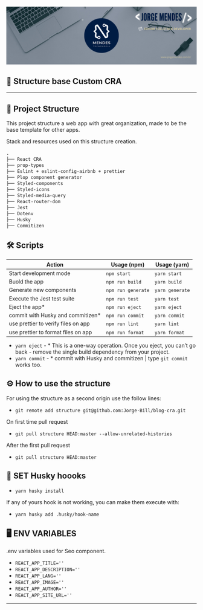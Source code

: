 <p align="center">
  <a href="https://jorgemendes.com.br/">
    <img src="https://raw.githubusercontent.com/Jorge-Bill/Jorge-Bill/master/assets/jorge.png">
  </a>
</p>

## 👾 Structure base Custom CRA

---

## 🚀 Project Structure

This project structure a web app with great organization, made to be the base template for other apps.

Stack and resources used on this structure creation.

    .
    ├── React CRA
    ├── prop-types
    ├── Eslint + eslint-config-airbnb + prettier
    ├── Plop component generator
    ├── Styled-components
    ├── Styled-icons
    ├── Styled-media-query
    ├── React-router-dom
    ├── Jest
    ├── Dotenv
    ├── Husky
    ├── Commitizen

## 🛠 Scripts

| Action                              | Usage (npm)        | Usage (yarn)    |
| ----------------------------------- | ------------------ | --------------- |
| Start development mode              | `npm start`        | `yarn start`    |
| Buold the app                       | `npm run build`    | `yarn build`    |
| Generate new components             | `npm run generate` | `yarn generate` |
| Execute the Jest test suite         | `npm run test`     | `yarn test`     |
| Eject the app\*                     | `npm run eject`    | `yarn eject`    |
| commit with Husky and commitizen\*  | `npm run commit`   | `yarn commit`   |
| use prettier to verify files on app | `npm run lint`     | `yarn lint`     |
| use prettier to format files on app | `npm run format`   | `yarn format`   |

- `yarn eject` - \* This is a one-way operation. Once you eject, you can’t go back - remove the single build dependency from your project.
- `yarn commit` - \* commit with Husky and commitizen | type `git commit` works too.

## ⚙️ How to use the structure

For using the structure as a second origin use the follow lines:

- `git remote add structure git@github.com:Jorge-Bill/blog-cra.git`

On first time pull request

- `git pull structure HEAD:master --allow-unrelated-histories`

After the first pull request

- `git pull structure HEAD:master`

## 💾 SET Husky hoooks

- `yarn husky install`

If any of yours hook is not working, you can make them execute with:

- `yarn husky add .husky/hook-name`

## 🖥 ENV VARIABLES

.env variables used for Seo component.

- `REACT_APP_TITLE=''`
- `REACT_APP_DESCRIPTION=''`
- `REACT_APP_LANG=''`
- `REACT_APP_IMAGE=''`
- `REACT_APP_AUTHOR=''`
- `REACT_APP_SITE_URL=''`

---
